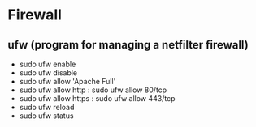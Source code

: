 # Firewall

## ufw (program for managing a netfilter firewall)

- sudo ufw enable
- sudo ufw disable
- sudo ufw allow 'Apache Full'
- sudo ufw allow http : sudo ufw allow 80/tcp
- sudo ufw allow https : sudo ufw allow 443/tcp
- sudo ufw reload
- sudo ufw status